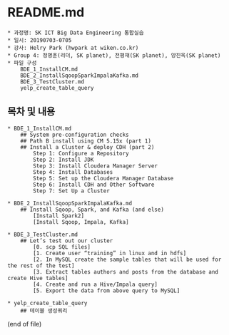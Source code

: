 # README.md
    * 과정명: SK ICT Big Data Engineering 통합실습  
    * 일시: 20190703-0705
    * 강사: Helry Park (hwpark at wiken.co.kr) 
    * Group 4: 정명훈(리더, SK planet), 전평재(SK planet), 양진욱(SK planet)
    * 파일 구성
        BDE_1_InstallCM.md
        BDE_2_InstallSqoopSparkImpalaKafka.md
        BDE_3_TestCluster.md
        yelp_create_table_query
        
    
## 목차 및 내용  
    * BDE_1_InstallCM.md
        ## System pre-configuration checks
        ## Path B install using CM 5.15x (part 1)
        ## Install a Cluster & deploy CDH (part 2)
            Step 1: Configure a Repository
            Step 2: Install JDK
            Step 3: Install Cloudera Manager Server
            Step 4: Install Databases
            Step 5: Set up the Cloudera Manager Database
            Step 6: Install CDH and Other Software
            Step 7: Set Up a Cluster

    * BDE_2_InstallSqoopSparkImpalaKafka.md
        ## Install Sqoop, Spark, and Kafka (and else)
            [Install Spark2]
            [Install Sqoop, Impala, Kafka]

    * BDE_3_TestCluster.md
        ## Let’s test out our cluster 
            [0. scp SQL files]
            [1. Create user “training” in linux and in hdfs]
            [2. In MySQL create the sample tables that will be used for the rest of the test]
            [3. Extract tables authors and posts from the database and create Hive tables]
            [4. Create and run a Hive/Impala query]
            [5. Export the data from above query to MySQL]

    * yelp_create_table_query
        ## 테이블 생성쿼리
        
        
 (end of file) 
